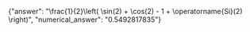 {"answer": "\\frac{1}{2}\\left( \\sin(2) + \\cos(2) - 1 + \\operatorname{Si}(2) \\right)", "numerical_answer": "0.5492817835"}